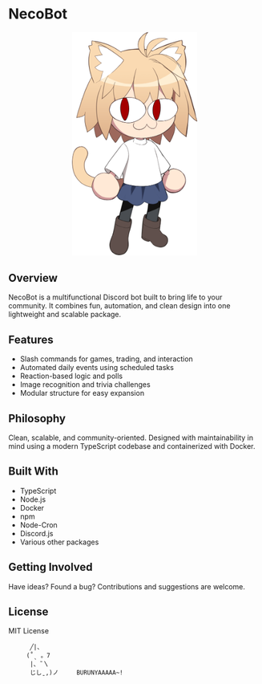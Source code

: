 # NecoBot

<p align="center">
  <img src="./public/logo.png" alt="Bot screenshot" width="250"/>
</p>

## Overview

NecoBot is a multifunctional Discord bot built to bring life to your community. It combines fun, automation, and clean design into one lightweight and scalable package.

## Features

- Slash commands for games, trading, and interaction
- Automated daily events using scheduled tasks
- Reaction-based logic and polls
- Image recognition and trivia challenges
- Modular structure for easy expansion

## Philosophy

Clean, scalable, and community-oriented. Designed with maintainability in mind using a modern TypeScript codebase and containerized with Docker.

## Built With

- TypeScript
- Node.js
- Docker
- npm
- Node-Cron
- Discord.js
- Various other packages

## Getting Involved

Have ideas? Found a bug? Contributions and suggestions are welcome.

## License

MIT License

          ╱|、
         (˚ˎ 。7
          |、˜〵
          じしˍ,)ノ     BURUNYAAAAA~!
